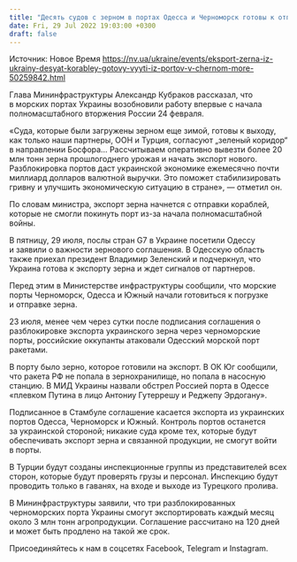 ```yaml
---
title: "Десять судов с зерном в портах Одесса и Черноморск готовы к отправке — Мининфраструктуры"
date: Fri, 29 Jul 2022 19:03:00 +0300
draft: false
---
```

Источник: Новое Время https://nv.ua/ukraine/events/eksport-zerna-iz-ukrainy-desyat-korabley-gotovy-vyyti-iz-portov-v-chernom-more-50259842.html


 Глава Мининфраструктуры Александр Кубраков рассказал, что в морских портах Украины возобновили работу впервые с начала полномасштабного вторжения России 24 февраля.

«Суда, которые были загружены зерном еще зимой, готовы к выходу, как только наши партнеры, ООН и Турция, согласуют „зеленый коридор“ в направлении Босфора… Рассчитываем оперативно вывезти более 20 млн тонн зерна прошлогоднего урожая и начать экспорт нового. Разблокировка портов даст украинской экономике ежемесячно почти миллиард долларов валютной выручки. Это поможет стабилизировать гривну и улучшить экономическую ситуацию в стране», — отметил он.

По словам министра, экспорт зерна начнется с отправки кораблей, которые не смогли покинуть порт из-за начала полномасштабной войны.

В пятницу, 29 июля, послы стран G7 в Украине посетили Одессу и заявили о важности зернового соглашения. В Одесскую область также приехал президент Владимир Зеленский и подчеркнул, что Украина готова к экспорту зерна и ждет сигналов от партнеров.

 Перед этим в Министерстве инфраструктуры сообщили, что морские порты Черноморск, Одесса и Южный начали готовиться к погрузке и отправке зерна.

23 июля, менее чем через сутки после подписания соглашения о разблокировке экспорта украинского зерна через черноморские порты, российские оккупанты атаковали Одесский морской порт ракетами.

В порту было зерно, которое готовили на экспорт. В ОК Юг сообщили, что ракета РФ не попала в зернохранилище, но попала в насосную станцию. В МИД Украины назвали обстрел Россией порта в Одессе «плевком Путина в лицо Антониу Гутеррешу и Реджепу Эрдогану».

Подписанное в Стамбуле соглашение касается экспорта из украинских портов Одесса, Черноморск и Южный. Контроль портов останется за украинской стороной; никакие суда кроме тех, которые будут обеспечивать экспорт зерна и связанной продукции, не смогут войти в порты.

В Турции будут созданы инспекционные группы из представителей всех сторон, которые будут проверять грузы и персонал. Инспекцию будут проводить только в гаванях, на входе и выходе из Турецкого пролива.

В Мининфраструктуры заявили, что три разблокированных черноморских порта Украины смогут экспортировать каждый месяц около 3 млн тонн агропродукции. Соглашение рассчитано на 120 дней и может быть продлено на такой же срок.

Присоединяйтесь к нам в соцсетях Facebook, Telegram и Instagram.
